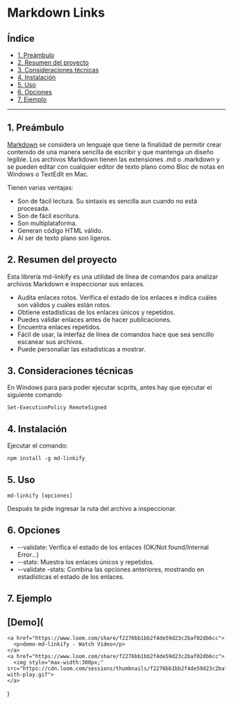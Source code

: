 # Markdown Links

## Índice

* [1. Preámbulo](#1-preámbulo)
* [2. Resumen del proyecto](#2-resumen-del-proyecto)
* [3. Consideraciones técnicas](#3-consideraciones-técnicas)
* [4. Instalación](#5-instalación)
* [5. Uso](#6-uso)
* [6. Opciones](#7-opciones)
* [7. Ejemplo](#8-ejemplo)

***

## 1. Preámbulo

[Markdown](https://markdown.es/?utm_source=hashnode&utm_medium=hashnode+rix&utm_campaign=rix_chatbot_answer) se considera un lenguaje que tiene la finalidad de permitir crear contenido de una manera sencilla de escribir y que mantenga un diseño legible.
Los archivos Markdown tienen las extensiones .md o .markdown y se pueden editar con cualquier editor de texto plano como Bloc de notas en Windows o TextEdit en Mac.

Tienen varias ventajas:
* Son de fácil lectura. Su sintaxis es sencilla aun cuando no está procesada.
* Son de fácil escritura.
* Son multiplataforma.
* Generan código HTML válido.
* Al ser de texto plano son ligeros.

## 2. Resumen del proyecto

Esta librería md-linkify es una utilidad de línea de comandos para analizar archivos Markdown e inspeccionar sus enlaces.
* Audita enlaces rotos. Verifica el estado de los enlaces e indica cuáles son válidos y cuáles están rotos.
* Obtiene estadísticas de los enlaces únicos y repetidos.
* Puedes validar enlaces antes de hacer publicaciones.
* Encuentra enlaces repetidos.
* Fácil de usar, la interfaz de línea de comandos hace que sea sencillo escanear sus archivos.
* Puede personaliar las estadistícas a mostrar.

## 3. Consideraciones técnicas


En Windows para para poder ejecutar scprits, antes hay que ejecutar el siguiente comando

`Set-ExecutionPolicy RemoteSigned`

## 4. Instalación

Ejecutar el comando:

`npm install -g md-linkify`

## 5. Uso

`md-linkify [opciones]`

Después te pide ingresar la ruta del archivo a inspeccionar.

## 6. Opciones

* --validate: Verifica el estado de los enlaces (OK/Not found/Internal Error...)
* --stats: Muestra los enlaces únicos y repetidos.
* --validate -stats: Combina las opciones anteriores, mostrando en estadísticas el estado de los enlaces.

## 7. Ejemplo

  ## [Demo](<div>
    <a href="https://www.loom.com/share/f2276bb1bb2f4de59d23c2baf02db6cc">
      <p>demo-md-linkify - Watch Video</p>
    </a>
    <a href="https://www.loom.com/share/f2276bb1bb2f4de59d23c2baf02db6cc">
      <img style="max-width:300px;" src="https://cdn.loom.com/sessions/thumbnails/f2276bb1bb2f4de59d23c2baf02db6cc-with-play.gif">
    </a>
  </div>)
